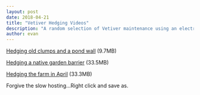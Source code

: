 ```yaml
---
layout: post
date: 2018-04-21
title: "Vetiver Hedging Videos"
description: "A random selection of Vetiver maintenance using an electric hedger"
author: evan
---
```

[Hedging old clumps and a pond wall](https://u.teknik.io/G2vAj.webm) (9.7MB)

[Hedging a native garden barrier](https://u.teknik.io/7SL24.webm) (33.5MB)

[Hedging the farm in April](https://u.teknik.io/pjpfd.mp4) (33.3MB)

Forgive the slow hosting...Right click and save as.
